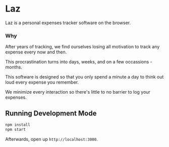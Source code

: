 # Laz

Laz is a personal expenses tracker software on the browser.

### Why

After years of tracking, we find ourselves losing all motivation to track any expense every now and then.

This procrastination turns into days, weeks, and on a few occassions - months.

This software is designed so that you only spend a minute a day to think out loud every expense you remember.

We minimize every interaction so there's little to no barrier to log your expenses.

## Running Development Mode

```bash
npm install
npm start
```

Afterwards, open up `http://localhost:3000`.
